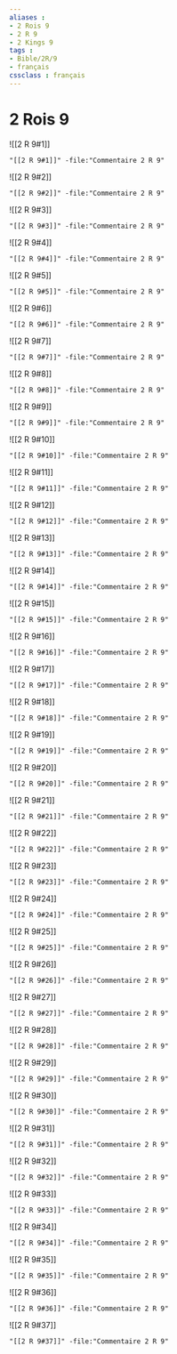 ```yaml
---
aliases : 
- 2 Rois 9
- 2 R 9
- 2 Kings 9
tags : 
- Bible/2R/9
- français
cssclass : français
---
```


# 2 Rois 9

![[2 R 9#1]]

```query
"[[2 R 9#1]]" -file:"Commentaire 2 R 9"
```

![[2 R 9#2]]

```query
"[[2 R 9#2]]" -file:"Commentaire 2 R 9"
```

![[2 R 9#3]]

```query
"[[2 R 9#3]]" -file:"Commentaire 2 R 9"
```

![[2 R 9#4]]

```query
"[[2 R 9#4]]" -file:"Commentaire 2 R 9"
```

![[2 R 9#5]]

```query
"[[2 R 9#5]]" -file:"Commentaire 2 R 9"
```

![[2 R 9#6]]

```query
"[[2 R 9#6]]" -file:"Commentaire 2 R 9"
```

![[2 R 9#7]]

```query
"[[2 R 9#7]]" -file:"Commentaire 2 R 9"
```

![[2 R 9#8]]

```query
"[[2 R 9#8]]" -file:"Commentaire 2 R 9"
```

![[2 R 9#9]]

```query
"[[2 R 9#9]]" -file:"Commentaire 2 R 9"
```

![[2 R 9#10]]

```query
"[[2 R 9#10]]" -file:"Commentaire 2 R 9"
```

![[2 R 9#11]]

```query
"[[2 R 9#11]]" -file:"Commentaire 2 R 9"
```

![[2 R 9#12]]

```query
"[[2 R 9#12]]" -file:"Commentaire 2 R 9"
```

![[2 R 9#13]]

```query
"[[2 R 9#13]]" -file:"Commentaire 2 R 9"
```

![[2 R 9#14]]

```query
"[[2 R 9#14]]" -file:"Commentaire 2 R 9"
```

![[2 R 9#15]]

```query
"[[2 R 9#15]]" -file:"Commentaire 2 R 9"
```

![[2 R 9#16]]

```query
"[[2 R 9#16]]" -file:"Commentaire 2 R 9"
```

![[2 R 9#17]]

```query
"[[2 R 9#17]]" -file:"Commentaire 2 R 9"
```

![[2 R 9#18]]

```query
"[[2 R 9#18]]" -file:"Commentaire 2 R 9"
```

![[2 R 9#19]]

```query
"[[2 R 9#19]]" -file:"Commentaire 2 R 9"
```

![[2 R 9#20]]

```query
"[[2 R 9#20]]" -file:"Commentaire 2 R 9"
```

![[2 R 9#21]]

```query
"[[2 R 9#21]]" -file:"Commentaire 2 R 9"
```

![[2 R 9#22]]

```query
"[[2 R 9#22]]" -file:"Commentaire 2 R 9"
```

![[2 R 9#23]]

```query
"[[2 R 9#23]]" -file:"Commentaire 2 R 9"
```

![[2 R 9#24]]

```query
"[[2 R 9#24]]" -file:"Commentaire 2 R 9"
```

![[2 R 9#25]]

```query
"[[2 R 9#25]]" -file:"Commentaire 2 R 9"
```

![[2 R 9#26]]

```query
"[[2 R 9#26]]" -file:"Commentaire 2 R 9"
```

![[2 R 9#27]]

```query
"[[2 R 9#27]]" -file:"Commentaire 2 R 9"
```

![[2 R 9#28]]

```query
"[[2 R 9#28]]" -file:"Commentaire 2 R 9"
```

![[2 R 9#29]]

```query
"[[2 R 9#29]]" -file:"Commentaire 2 R 9"
```

![[2 R 9#30]]

```query
"[[2 R 9#30]]" -file:"Commentaire 2 R 9"
```

![[2 R 9#31]]

```query
"[[2 R 9#31]]" -file:"Commentaire 2 R 9"
```

![[2 R 9#32]]

```query
"[[2 R 9#32]]" -file:"Commentaire 2 R 9"
```

![[2 R 9#33]]

```query
"[[2 R 9#33]]" -file:"Commentaire 2 R 9"
```

![[2 R 9#34]]

```query
"[[2 R 9#34]]" -file:"Commentaire 2 R 9"
```

![[2 R 9#35]]

```query
"[[2 R 9#35]]" -file:"Commentaire 2 R 9"
```

![[2 R 9#36]]

```query
"[[2 R 9#36]]" -file:"Commentaire 2 R 9"
```

![[2 R 9#37]]

```query
"[[2 R 9#37]]" -file:"Commentaire 2 R 9"
```

